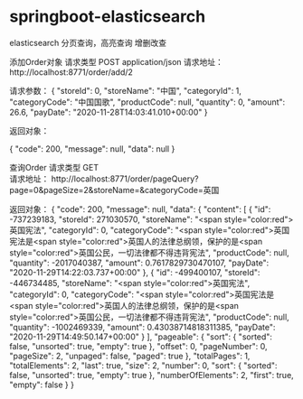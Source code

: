 # springboot-elasticsearch
elasticsearch 分页查询，高亮查询 增删改查

添加Order对象
请求类型 POST  application/json
请求地址： http://localhost:8771/order/add/2

请求参数：
{
    "storeId": 0,
    "storeName": "中国",
    "categoryId": 1,
    "categoryCode": "中国国歌",
    "productCode": null,
    "quantity": 0,
    "amount": 26.6,
    "payDate": "2020-11-28T14:03:41.010+00:00"
}

返回对象：

{
    "code": 200,
    "message": null,
    "data": null
}

查询Order
请求类型 GET  
请求地址： http://localhost:8771/order/pageQuery?page=0&pageSize=2&storeName=&categoryCode=英国

返回对象：
{
    "code": 200,
    "message": null,
    "data": {
        "content": [
            {
                "id": -737239183,
                "storeId": 271030570,
                "storeName": "<span style=\"color:red\">英国</span>宪法",
                "categoryId": 0,
                "categoryCode": "<span style=\"color:red\">英国</span>宪法是<span style=\"color:red\">英国</span>人的法律总纲领，保护的是<span style=\"color:red\">英国</span>公民，一切法律都不得违背宪法",
                "productCode": null,
                "quantity": -2017040387,
                "amount": 0.7617829730470107,
                "payDate": "2020-11-29T14:22:03.737+00:00"
            },
            {
                "id": -499400107,
                "storeId": -446734485,
                "storeName": "<span style=\"color:red\">英国</span>宪法",
                "categoryId": 0,
                "categoryCode": "<span style=\"color:red\">英国</span>宪法是<span style=\"color:red\">英国</span>人的法律总纲领，保护的是<span style=\"color:red\">英国</span>公民，一切法律都不得违背宪法",
                "productCode": null,
                "quantity": -1002469339,
                "amount": 0.43038714818311385,
                "payDate": "2020-11-29T14:49:50.147+00:00"
            }
        ],
        "pageable": {
            "sort": {
                "sorted": false,
                "unsorted": true,
                "empty": true
            },
            "offset": 0,
            "pageNumber": 0,
            "pageSize": 2,
            "unpaged": false,
            "paged": true
        },
        "totalPages": 1,
        "totalElements": 2,
        "last": true,
        "size": 2,
        "number": 0,
        "sort": {
            "sorted": false,
            "unsorted": true,
            "empty": true
        },
        "numberOfElements": 2,
        "first": true,
        "empty": false
    }
}